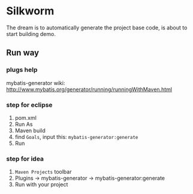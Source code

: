 # Silkworm

The dream is to automatically generate the project base code, is about to start building demo.

## Run way

### plugs help
mybatis-generator wiki: http://www.mybatis.org/generator/running/runningWithMaven.html

### step for eclipse
1. pom.xml
2. Run As
3. Maven build
4. find ```Goals```, input this: ```mybatis-generator:generate```
5. Run

### step for idea
1. ```Maven Projects``` toolbar
2. Plugins -> mybatis-generator -> mybatis-generator:generate
3. Run with your project
